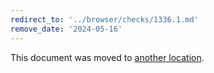 ```yaml
---
redirect_to: '../browser/checks/1336.1.md'
remove_date: '2024-05-16'
---
```


This document was moved to [another location](../browser/checks/1336.1.md).

<!-- This redirect file can be deleted after 2024-05-16. -->
<!-- Redirects that point to other docs in the same project expire in three months. -->
<!-- Redirects that point to docs in a different project or site (for example, link is not relative and starts with `https:`) expire in one year. -->
<!-- Before deletion, see: https://docs.gitlab.com/ee/development/documentation/redirects.html -->
